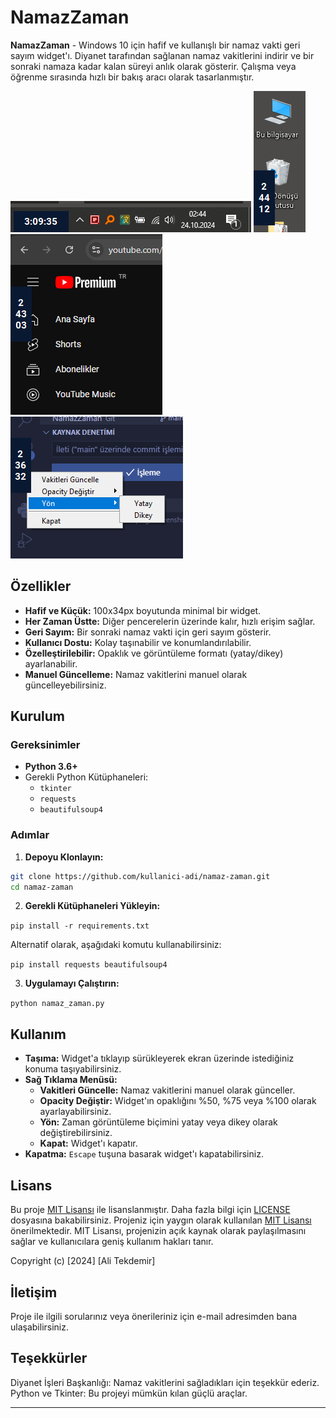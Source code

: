 # NamazZaman

**NamazZaman** - Windows 10 için hafif ve kullanışlı bir namaz vakti geri sayım widget'ı. Diyanet tarafından sağlanan namaz vakitlerini indirir ve bir sonraki namaza kadar kalan süreyi anlık olarak gösterir. Çalışma veya öğrenme sırasında hızlı bir bakış aracı olarak tasarlanmıştır.

![NamazZaman Screenshot](/screenshots/2024-10-24%20030922.png)
![NamazZaman Screenshot](/screenshots/2024-10-24%20030956.png)
![NamazZaman Screenshot](/screenshots/2024-10-24%20031140.png)
![NamazZaman Screenshot](/screenshots/2024-10-24%20031752.png)


## Özellikler

- **Hafif ve Küçük:** 100x34px boyutunda minimal bir widget.
- **Her Zaman Üstte:** Diğer pencerelerin üzerinde kalır, hızlı erişim sağlar.
- **Geri Sayım:** Bir sonraki namaz vakti için geri sayım gösterir.
- **Kullanıcı Dostu:** Kolay taşınabilir ve konumlandırılabilir.
- **Özelleştirilebilir:** Opaklık ve görüntüleme formatı (yatay/dikey) ayarlanabilir.
- **Manuel Güncelleme:** Namaz vakitlerini manuel olarak güncelleyebilirsiniz.

## Kurulum

### Gereksinimler

- **Python 3.6+**
- Gerekli Python Kütüphaneleri:
  - `tkinter`
  - `requests`
  - `beautifulsoup4`

### Adımlar

1. **Depoyu Klonlayın:**

  ```bash
  git clone https://github.com/kullanici-adi/namaz-zaman.git
  cd namaz-zaman
  ```

2. **Gerekli Kütüphaneleri Yükleyin:**

  `pip install -r requirements.txt`

  Alternatif olarak, aşağıdaki komutu kullanabilirsiniz:

  `pip install requests beautifulsoup4`

3. **Uygulamayı Çalıştırın:**

  `python namaz_zaman.py`

## Kullanım

- **Taşıma:** Widget'a tıklayıp sürükleyerek ekran üzerinde istediğiniz konuma taşıyabilirsiniz.
- **Sağ Tıklama Menüsü:**
  - **Vakitleri Güncelle:** Namaz vakitlerini manuel olarak günceller.
  - **Opacity Değiştir:** Widget'ın opaklığını %50, %75 veya %100 olarak ayarlayabilirsiniz.
  - **Yön:** Zaman görüntüleme biçimini yatay veya dikey olarak değiştirebilirsiniz.
  - **Kapat:** Widget'ı kapatır.
- **Kapatma:** `Escape` tuşuna basarak widget'ı kapatabilirsiniz.

## Lisans

Bu proje [MIT Lisansı](https://opensource.org/licenses/MIT) ile lisanslanmıştır. Daha fazla bilgi için [LICENSE](https://opensource.org/licenses/MIT) dosyasına bakabilirsiniz.
Projeniz için yaygın olarak kullanılan [MIT Lisansı](https://opensource.org/licenses/MIT) önerilmektedir. MIT Lisansı, projenizin açık kaynak olarak paylaşılmasını sağlar ve kullanıcılara geniş kullanım hakları tanır.

Copyright (c) [2024] [Ali Tekdemir]

## İletişim

Proje ile ilgili sorularınız veya önerileriniz için e-mail adresimden bana ulaşabilirsiniz.

## Teşekkürler

Diyanet İşleri Başkanlığı: Namaz vakitlerini sağladıkları için teşekkür ederiz.
Python ve Tkinter: Bu projeyi mümkün kılan güçlü araçlar.

---
